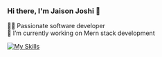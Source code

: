 ### Hi there, I'm Jaison Joshi 👋

🧑‍💻 Passionate software developer
<br>
🔭 I’m currently working on Mern stack development


[![My Skills](https://skillicons.dev/icons?i=js,html,css,wasm)](https://skillicons.dev)


